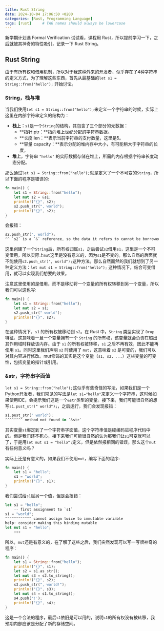 ```yaml
---
title: Rust String
date: 2024-10-04 17:06:50 +0200
categories: [Rust, Programming Language]
tags: [rust]     # TAG names should always be lowercase
---
```


新学期计划选 Formal Verification 试试看，课程用 Rust，所以提前学习一下，之后就被其神奇的特性吸引，记录一下 Rust String。

## Rust String

由于有所有权和借用机制，所以对于我这种外来的开发者，似乎存在了4种字符串的定义方式，为了理解这些东西，首先从最基础的`let s1 = String::from("hello");` 开始讨论。

### String，栈与堆

当我们使用`let s1 = String::from("hello");`来定义一个字符串的时候，实际上这里在内部字符串定义的结构为：

- **栈上：**`s1`是一个`String`的结构，其包含了三个部分的元数据：
    - **指针 ptr：**指向堆上世纪分配的字符串数据。
    - **长度 len：**表示当前字符串的支付数量，这里是5。
    - **容量 capacity：**表示分配的堆内存中大小，有可能稍大于字符串的长度。
- **堆上**，字符串 `"hello"` 的实际数据存储在堆上，所需的内存根据字符串长度动态分配。

那么通过`let s1 = String::from("hello");`就是定义了一个不可变的`String`，所以下面的程序是错误的:

```rust
fn main() {
    let s1 = String::from("hello");
    let mut s2 = &s1;
    println!("{}", s2);
    s2.push_str(", world");
    println!("{}", s2);
}
```

会报错：

```rust
s2.push_str(", world");
^^ `s2` is a `&` reference, so the data it refers to cannot be borrowed as mutable
```

这里创建了一个`String`后，所有权归属`s1`，之后尝试`s2`借用`s1`，这里是一个不可变借用，所以实际上`mut`这里是没有意义的，因为`s1`是不变的。那么自然的后面就不能使用`s2.push_str(", world");`这种方法。那么自然而然的我们就想到了另一种定义方法：`let mut s1 = String::from("hello");` 这种情况下，结合可变借用，就可以实现我们想要的效果。

注意这里使用的是借用，而不是移动将一个变量的所有权转移到另一个变量，所以我们可以这也写:

```rust
fn main() {
    let s1 = String::from("hello");
    let mut s2 = s1;
    s2.push_str(" world");
    println!("{}", s2);
}
```

在这种情况下，`s1` 的所有权被移动到 `s2`。在 Rust 中，`String` 类型实现了 `Drop` 特征，这意味着一旦一个变量拥有一个 `String` 的所有权，该变量就会负责在超出其作用域时释放该内存。由于 `s1` 的所有权被转移，`s1` 之后不再有效，因此不能再使用 `s1`。同时这里我们声明 `s2` 时使用了 `mut`，这意味着 `s2` 是可变的，我们可以对其内容进行修改。mut修饰的其实是这个变量（`s1, s2, ...`）这些变量的可变性，包括变量的指针或引用。

### &str，字符串字面值

`let s1 = String::from("hello");`这似乎有些奇怪的写法，如果我们是一个Python开发者，我们常见的写法是`let s1="hello"`来定义一个字符串，这时候如果使用IDE，会提示我们这是一个`&str`类型的变量。接下来，我们可能很自然的想写`s1.pust_str(" world");`，之后运行，我们会发现报错：

```rust
s1.pust_str(" world");
^^^^^^^^ method not found in `&str`
```

其实变量`s1`绑定到了一个字符串字面值，这个字符串值是硬编码进程序代码中的。但是我们还不死心，接下来我们可能很自然的认为那我们让`s1`可变就可以了，于是用`let mut s1 = "hello";`定义，但是依然报相同的错误。那么这个`mut`有任何意义吗？

实际上还是有意义的，如果我们不使用`mut`，编写下面的程序:

```rust
fn main() {
    let s1 = "hello";
    s1 = "world";
    println!("{}", s1);
}
```

我们尝试给`s1`赋另一个值，但是会报错：

```	rust
let s1 = "hello";
    -- first assignment to `s1`
s1 = "world";
^^^^^^^^^^^^ cannot assign twice to immutable variable
help: consider making this binding mutable
let mut s1 = "hello";
    +++
```

所以，`mut`还是有意义的，在了解了这些之后，我们突然发现可以写一写很神奇的程序：

```rust
fn main() {
    let s1 = String::from("hello");
    println!("{}", s1);
    let s2 = s1.as_str();
    let mut s3 = s2.to_string();
    println!("{}", s2);
    s3.push_str(", world!");
    println!("{}", s3);
    let mut s4 = s1.to_string();
    s4.push('!');
    println!("{}", s4);
}
```

这是一个合法的程序，最后`s1`依旧是可以用的，说明`s1`的所有权没有被转移，我预期内部应该是分配了新的存储空间。
